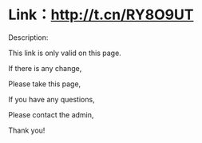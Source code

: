 # Link：http://t.cn/RY8O9UT


Description:

This link is only valid on this page.

If there is any change,

Please take this page,

If you have any questions,

Please contact the admin,

Thank you!



